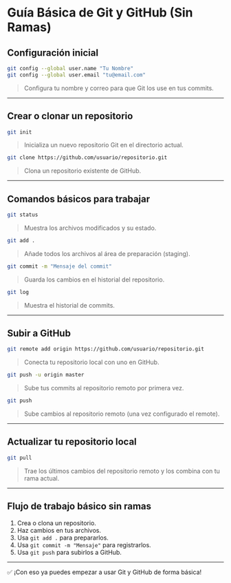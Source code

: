 # Guía Básica de Git y GitHub (Sin Ramas)

## Configuración inicial

```bash
git config --global user.name "Tu Nombre"
git config --global user.email "tu@email.com"
```
> Configura tu nombre y correo para que Git los use en tus commits.

---

## Crear o clonar un repositorio

```bash
git init
```
> Inicializa un nuevo repositorio Git en el directorio actual.

```bash
git clone https://github.com/usuario/repositorio.git
```
> Clona un repositorio existente de GitHub.

---

## Comandos básicos para trabajar

```bash
git status
```
> Muestra los archivos modificados y su estado.

```bash
git add .
```
> Añade todos los archivos al área de preparación (staging).

```bash
git commit -m "Mensaje del commit"
```
> Guarda los cambios en el historial del repositorio.

```bash
git log
```
> Muestra el historial de commits.

---

## Subir a GitHub

```bash
git remote add origin https://github.com/usuario/repositorio.git
```
> Conecta tu repositorio local con uno en GitHub.

```bash
git push -u origin master
```
> Sube tus commits al repositorio remoto por primera vez.

```bash
git push
```
> Sube cambios al repositorio remoto (una vez configurado el remote).

---

## Actualizar tu repositorio local

```bash
git pull
```
> Trae los últimos cambios del repositorio remoto y los combina con tu rama actual.

---

## Flujo de trabajo básico sin ramas

1. Crea o clona un repositorio.
2. Haz cambios en tus archivos.
3. Usa `git add .` para prepararlos.
4. Usa `git commit -m "Mensaje"` para registrarlos.
5. Usa `git push` para subirlos a GitHub.

---

✅ ¡Con eso ya puedes empezar a usar Git y GitHub de forma básica!

